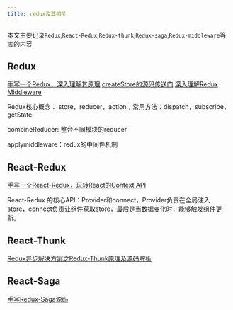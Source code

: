 ```yaml
---
title: redux及其相关
---
```


本文主要记录`Redux`,`React-Redux`,`Redux-thunk`,`Redux-saga`,`Redux-middleware`等库的内容

## Redux

[手写一个Redux，深入理解其原理](https://segmentfault.com/a/1190000023084074)
[createStore的源码传送门](https://github.com/reduxjs/redux/blob/master/src/createStore.ts)
[深入理解Redux Middleware](https://mp.weixin.qq.com/s/3yoHo6UXI2VOPO9zWI2aCQ)

Redux核心概念： store，reducer，action；常用方法：dispatch，subscribe，getState

combineReducer: 整合不同模块的reducer

applymiddleware：redux的中间件机制

## React-Redux

[手写一个React-Redux，玩转React的Context API](https://segmentfault.com/a/1190000023142285)

React-Redux 的核心API：Provider和connect，Provider负责在全局注入store，connect负责让组件获取store，最后是当数据变化时，能够触发组件更新。

## React-Thunk

[Redux异步解决方案之Redux-Thunk原理及源码解析](https://segmentfault.com/a/1190000037437347)


## React-Saga

[手写Redux-Saga源码](https://segmentfault.com/a/1190000037525337)

